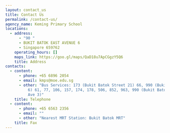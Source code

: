 ```yaml
---
layout: contact_us
title: Contact Us
permalink: /contact-us/
agency_name: Keming Primary School
locations:
  - address:
      - "90 "
      - BUKIT BATOK EAST AVENUE 6
      - Singapore 659762
    operating_hours: []
    maps_link: https://goo.gl/maps/QaD18u7ApCGgzY5Q6
    title: Address
contacts:
  - content:
      - phone: +65 6896 2054
      - email: kmps@moe.edu.sg
      - other: "Bus Services: 173 (Bukit Batok Street 21) 66, 990 (Bukit Batok East Ave
          6) 61, 77, 106, 157, 174, 178, 506, 852, 963, 990 (Bukit Batok East
          Ave 3)"
    title: Telephone
  - content:
      - phone: +65 6563 2356
      - email: ""
      - other: "Nearest MRT Station: Bukit Batok MRT"
    title: Fax
---
```

